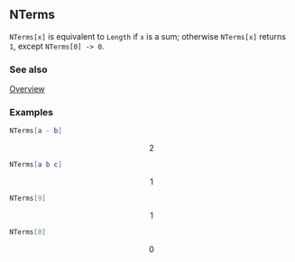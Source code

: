 ## NTerms

`NTerms[x]` is equivalent to `Length` if `x` is a sum; otherwise `NTerms[x]` returns `1`, except `NTerms[0] -> 0`.

### See also

[Overview](Extra/FeynCalc.md)

### Examples

```mathematica
NTerms[a - b]
```

$$2$$

```mathematica
NTerms[a b c]
```

$$1$$

```mathematica
NTerms[9]
```

$$1$$

```mathematica
NTerms[0]
```

$$0$$
